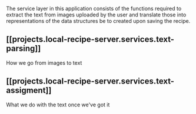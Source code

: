 
The service layer in this application consists of the functions required to extract the text from images uploaded by the user and translate those into representations of the data structures be to created upon saving the recipe.

## [[projects.local-recipe-server.services.text-parsing]]
How we go from images to text

## [[projects.local-recipe-server.services.text-assigment]]
What we do with the text once we've got it